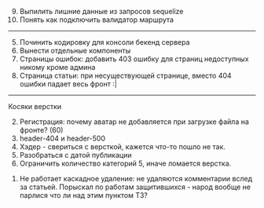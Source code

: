 9. Выпилить лишние данные из запросов sequelize
8. Понять как подключить валидатор маршрута
-------------

5. Починить кодировку для консоли бекенд сервера
1. Вынести отдельные компоненты
7. Страницы ошибок: добавить 403 ошибку для страниц недоступных никому кроме админа
4. Страница статьи: при несуществующей странице, вместо 404 ошибки падает весь фронт :|

------
Косяки верстки

2. Регистрация: почему аватар не добавляется при загрузке файла на фронте? (60)
3. header-404 и header-500
2. Хэдер - свериться с версткой, кажется что-то пошло не так.
5. Разобраться с датой публикации
4. Ограничить количество категорий 5, иначе ломается верстка.

1) Не работает каскадное удаление: не удаляются комментарии вслед за статьей. Порыскал по работам защитившихся - народ вообще не парлися что ли над этим пунктом ТЗ?
